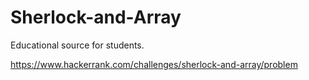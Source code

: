 # Sherlock-and-Array
Educational source for students.

https://www.hackerrank.com/challenges/sherlock-and-array/problem
